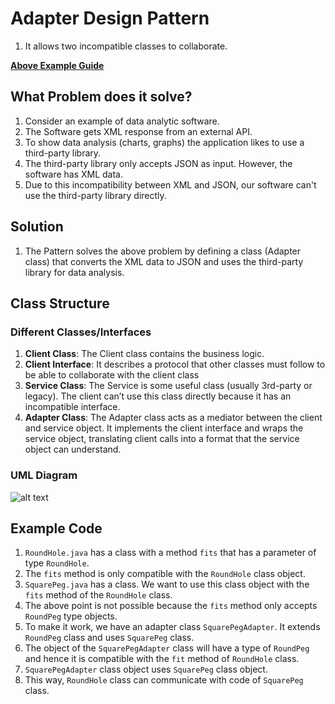 # Adapter Design Pattern
1. It allows two incompatible classes to collaborate.

[**Above Example Guide**](#example-code)

## What Problem does it solve?
1. Consider an example of data analytic software.
2. The Software gets XML response from an external API.
3. To show data analysis (charts, graphs) the application likes to use a third-party library.
4. The third-party library only accepts JSON as input. However, the software has XML data.
5. Due to this incompatibility between XML and JSON, our software can't use the third-party library directly.

## Solution
1. The Pattern solves the above problem by defining a class (Adapter class) that converts the XML data to JSON and uses the third-party library for data analysis.


## Class Structure

### Different Classes/Interfaces
1. **Client Class**: The Client class contains the business logic.
2. **Client Interface**: It describes a protocol that other classes must follow to be able to collaborate with the client class
3. **Service Class**: The Service is some useful class (usually 3rd-party or legacy). The client can’t use this class directly because it has an incompatible interface.
4. **Adapter Class**: The Adapter class acts as a mediator between the client and service object. It implements the client interface and wraps the service object, translating client calls into a format that the service object can understand.


### UML Diagram
![alt text](<Screenshot 2024-04-28 at 8.00.06 PM.png>)

## Example Code
1. `RoundHole.java` has a class with a method `fits` that has a parameter of type `RoundHole`.
2. The `fits` method is only compatible with the `RoundHole` class object.
3. `SquarePeg.java` has a class. We want to use this class object with the `fits` method of the `RoundHole` class.
4. The above point is not possible because the `fits` method only accepts `RoundPeg` type objects.
5. To make it work, we have an adapter class `SquarePegAdapter`. It extends `RoundPeg` class and uses `SquarePeg` class.
6. The object of the `SquarePegAdapter` class will have a type of `RoundPeg` and hence it is compatible with the `fit` method of `RoundHole` class.
7. `SquarePegAdapter` class object uses `SquarePeg` class object.
8. This way, `RoundHole` class can communicate with code of `SquarePeg` class.
 